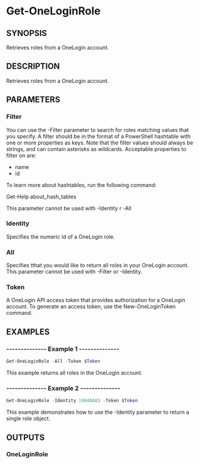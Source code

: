 # Get-OneLoginRole

## SYNOPSIS
Retrieves roles from a OneLogin account.

## DESCRIPTION
Retrieves roles from a OneLogin account.

## PARAMETERS
### Filter
You can use the -Filter parameter to search for roles matching values that you specify. A filter should be in the format of a PowerShell hashtable with one or more properties as keys. Note that the filter values should always be strings, and can contain asterisks as wildcards. Acceptable properties to filter on are:

- name
- id

To learn more about hashtables, run the following command:

Get-Help about_hash_tables

This parameter cannot be used with -Identity r -All

### Identity
Specifies the numeric id of a OneLogin role.

### All
Specifies tthat you would like to return all roles in your OneLogin account. This parameter cannot be used with -Filter or -Identity.

### Token
A OneLogin API access token that provides authorization for a OneLogin account. To generate an access token, use the New-OneLoginToken command.


## EXAMPLES
### --------------  Example 1  --------------

```powershell
Get-OneLoginRole -All -Token $Token
```

This example returns all roles in the OneLogin account.

### --------------  Example 2  --------------

```powershell
Get-OneLoginRole -Identity 19848683 -Token $Token
```

This example demonstrates how to use the -Identity parameter to return a single role object.

## OUTPUTS
### OneLoginRole
